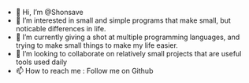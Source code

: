 - 👋 Hi, I’m @Shonsave
- 👀 I’m interested in small and simple programs that make small, but noticable differences in life. 
- 🌱 I’m currently giving a shot at multiple programming languages, and trying to make small things to make my life easier. 
- 💞️ I’m looking to collaborate on relatively small projects that are useful tools used daily
- 📫 How to reach me : Follow me on Github

<!---
Shonsave/Shonsave is a ✨ special ✨ repository because its `README.md` (this file) appears on your GitHub profile.
You can click the Preview link to take a look at your changes.
--->
